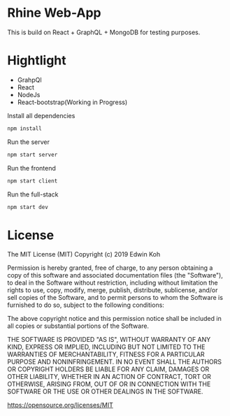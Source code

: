 # Rhine Web-App
This is build on React + GraphQL + MongoDB for testing purposes.

# Hightlight
- GrahpQl
- React
- NodeJs
- React-bootstrap(Working in Progress)

Install all dependencies
```sh
npm install
```

Run the server
```sh
npm start server
```

Run the frontend
```sh
npm start client
```

Run the full-stack
```sh
npm start dev
```


# License
 
 The MIT License (MIT)
Copyright (c) 2019 Edwin Koh

Permission is hereby granted, free of charge, to any person obtaining a copy of this software and associated documentation files (the "Software"), to deal in the Software without restriction, including without limitation the rights to use, copy, modify, merge, publish, distribute, sublicense, and/or sell copies of the Software, and to permit persons to whom the Software is furnished to do so, subject to the following conditions:

The above copyright notice and this permission notice shall be included in all copies or substantial portions of the Software.

THE SOFTWARE IS PROVIDED "AS IS", WITHOUT WARRANTY OF ANY KIND, EXPRESS OR IMPLIED, INCLUDING BUT NOT LIMITED TO THE WARRANTIES OF MERCHANTABILITY, FITNESS FOR A PARTICULAR PURPOSE AND NONINFRINGEMENT. IN NO EVENT SHALL THE AUTHORS OR COPYRIGHT HOLDERS BE LIABLE FOR ANY CLAIM, DAMAGES OR OTHER LIABILITY, WHETHER IN AN ACTION OF CONTRACT, TORT OR OTHERWISE, ARISING FROM, OUT OF OR IN CONNECTION WITH THE SOFTWARE OR THE USE OR OTHER DEALINGS IN THE SOFTWARE.

https://opensource.org/licenses/MIT
